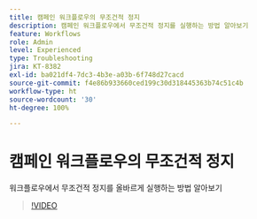 ```yaml
---
title: 캠페인 워크플로우의 무조건적 정지
description: 캠페인 워크플로우에서 무조건적 정지를 실행하는 방법 알아보기
feature: Workflows
role: Admin
level: Experienced
type: Troubleshooting
jira: KT-8382
exl-id: ba021df4-7dc3-4b3e-a03b-6f748d27cacd
source-git-commit: f4e86b933660ced199c30d318445363b74c51c4b
workflow-type: ht
source-wordcount: '30'
ht-degree: 100%

---
```


# 캠페인 워크플로우의 무조건적 정지

워크플로우에서 무조건적 정지를 올바르게 실행하는 방법 알아보기

>[!VIDEO](https://video.tv.adobe.com/v/335887?quality=12&learn=on)
